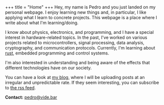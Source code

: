+++
title = "Home"
+++
Hey, my name is Pedro and you just landed on my personal webpage. I enjoy learning new
things and, in particular, I like applying what I learn to concrete projects. This
webpage is a place where I  write about what I'm learning/doing.

I know about physics, electronics, and programming, and I have a special
interest in hardware-related topics. In the past, I've worked on various projects
related to microcontrollers, signal processing, data analysis, cryptography, and
communication protocols.
Currently, I'm learning about [rust](https://www.rust-lang.org/), embedded programming
and control systems.

I'm also interested in understanding and being aware of the effects that different
technologies have on our society.


You can have a look at [my blog](@/blog/_index.md), where I will be uploading posts
at an irregular and unpredictable rate. If they seem interesting, you can subscribe to
[the rss feed](https://www.vide.bar/rss.xml).

**Contact:** <pedro@vide.bar>



